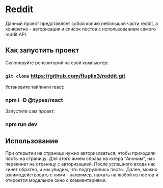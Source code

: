 # Reddit
Данный проект представляет собой копию небольшой части reddit, а конкретно - авторизация и список постов с использованием самого reddit API.

## Как запустить проект
Склонируйте репозиторий на свой компьютер:
### `git clone` https://github.com/fluplix3/reddit.git
Установите тайпинги react:
### npm i -D @types/react
Запустите сам проект:
### npm run dev

## Использование
При открытии на странице нужно авторизоваться, чтобы приходили посты на страницу. Для этого жмем справа на юзера "Аноним", нас перекинет на страницу с авторизацией. После успешного входа нас кинет обратно, и мы увидим, что подгрузились посты. Далее, можно взаимодействовать с ними - например, нажать на любой из постов и откроется модальное окно с комментариями.

